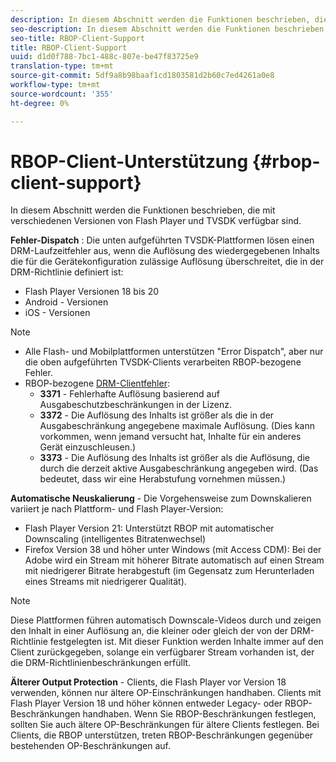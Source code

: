 ```yaml
---
description: In diesem Abschnitt werden die Funktionen beschrieben, die mit verschiedenen Versionen von Flash Player und TVSDK verfügbar sind.
seo-description: In diesem Abschnitt werden die Funktionen beschrieben, die mit verschiedenen Versionen von Flash Player und TVSDK verfügbar sind.
seo-title: RBOP-Client-Support
title: RBOP-Client-Support
uuid: d1d0f788-7bc1-488c-807e-be47f83725e9
translation-type: tm+mt
source-git-commit: 5df9a8b98baaf1cd1803581d2b60c7ed4261a0e8
workflow-type: tm+mt
source-wordcount: '355'
ht-degree: 0%

---
```



# RBOP-Client-Unterstützung {#rbop-client-support}

In diesem Abschnitt werden die Funktionen beschrieben, die mit verschiedenen Versionen von Flash Player und TVSDK verfügbar sind.

**Fehler-Dispatch** : Die unten aufgeführten TVSDK-Plattformen lösen einen DRM-Laufzeitfehler aus, wenn die Auflösung des wiedergegebenen Inhalts die für die Gerätekonfiguration zulässige Auflösung überschreitet, die in der DRM-Richtlinie definiert ist:

* Flash Player Versionen 18 bis 20
* Android - Versionen
* iOS - Versionen

>[!NOTE]
>
>* Alle Flash- und Mobilplattformen unterstützen &quot;Error Dispatch&quot;, aber nur die oben aufgeführten TVSDK-Clients verarbeiten RBOP-bezogene Fehler.
>* RBOP-bezogene [DRM-Clientfehler](https://help.adobe.com/en_US/primetime/drm/index.html#reference-DRM_Client_Error_Messages):
   >    * **3371** - Fehlerhafte Auflösung basierend auf Ausgabeschutzbeschränkungen in der Lizenz.
   >    * **3372**  - Die Auflösung des Inhalts ist größer als die in der Ausgabeschränkung angegebene maximale Auflösung. (Dies kann vorkommen, wenn jemand versucht hat, Inhalte für ein anderes Gerät einzuschleusen.)
   >    * **3373**  - Die Auflösung des Inhalts ist größer als die Auflösung, die durch die derzeit aktive Ausgabeschränkung angegeben wird. (Das bedeutet, dass wir eine Herabstufung vornehmen müssen.)

>



**Automatische Neuskalierung**  - Die Vorgehensweise zum Downskalieren variiert je nach Plattform- und Flash Player-Version:

* Flash Player Version 21: Unterstützt RBOP mit automatischer Downscaling (intelligentes Bitratenwechsel)
* Firefox Version 38 und höher unter Windows (mit Access CDM): Bei der Adobe wird ein Stream mit höherer Bitrate automatisch auf einen Stream mit niedrigerer Bitrate herabgestuft (im Gegensatz zum Herunterladen eines Streams mit niedrigerer Qualität).

>[!NOTE]
>
>Diese Plattformen führen automatisch Downscale-Videos durch und zeigen den Inhalt in einer Auflösung an, die kleiner oder gleich der von der DRM-Richtlinie festgelegten ist. Mit dieser Funktion werden Inhalte immer auf den Client zurückgegeben, solange ein verfügbarer Stream vorhanden ist, der die DRM-Richtlinienbeschränkungen erfüllt.

**Älterer Output Protection**  - Clients, die Flash Player vor Version 18 verwenden, können nur ältere OP-Einschränkungen handhaben. Clients mit Flash Player Version 18 und höher können entweder Legacy- oder RBOP-Beschränkungen handhaben. Wenn Sie RBOP-Beschränkungen festlegen, sollten Sie auch ältere OP-Beschränkungen für ältere Clients festlegen. Bei Clients, die RBOP unterstützen, treten RBOP-Beschränkungen gegenüber bestehenden OP-Beschränkungen auf.
